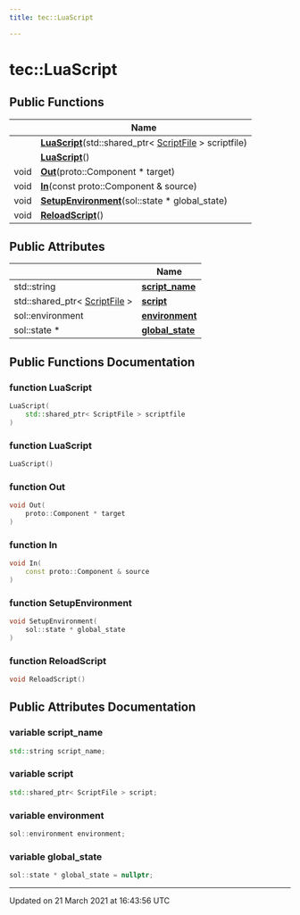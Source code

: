 ```yaml
---
title: tec::LuaScript

---
```


# tec::LuaScript



## Public Functions

|                | Name           |
| -------------- | -------------- |
| | **[LuaScript](/engine/Classes/structtec_1_1_lua_script/#function-luascript)**(std::shared_ptr< [ScriptFile](/engine/Classes/classtec_1_1_script_file/) > scriptfile) |
| | **[LuaScript](/engine/Classes/structtec_1_1_lua_script/#function-luascript)**() |
| void | **[Out](/engine/Classes/structtec_1_1_lua_script/#function-out)**(proto::Component * target) |
| void | **[In](/engine/Classes/structtec_1_1_lua_script/#function-in)**(const proto::Component & source) |
| void | **[SetupEnvironment](/engine/Classes/structtec_1_1_lua_script/#function-setupenvironment)**(sol::state * global_state) |
| void | **[ReloadScript](/engine/Classes/structtec_1_1_lua_script/#function-reloadscript)**() |

## Public Attributes

|                | Name           |
| -------------- | -------------- |
| std::string | **[script_name](/engine/Classes/structtec_1_1_lua_script/#variable-script_name)**  |
| std::shared_ptr< [ScriptFile](/engine/Classes/classtec_1_1_script_file/) > | **[script](/engine/Classes/structtec_1_1_lua_script/#variable-script)**  |
| sol::environment | **[environment](/engine/Classes/structtec_1_1_lua_script/#variable-environment)**  |
| sol::state * | **[global_state](/engine/Classes/structtec_1_1_lua_script/#variable-global_state)**  |

## Public Functions Documentation

### function LuaScript

```cpp
LuaScript(
    std::shared_ptr< ScriptFile > scriptfile
)
```


### function LuaScript

```cpp
LuaScript()
```


### function Out

```cpp
void Out(
    proto::Component * target
)
```


### function In

```cpp
void In(
    const proto::Component & source
)
```


### function SetupEnvironment

```cpp
void SetupEnvironment(
    sol::state * global_state
)
```


### function ReloadScript

```cpp
void ReloadScript()
```


## Public Attributes Documentation

### variable script_name

```cpp
std::string script_name;
```


### variable script

```cpp
std::shared_ptr< ScriptFile > script;
```


### variable environment

```cpp
sol::environment environment;
```


### variable global_state

```cpp
sol::state * global_state = nullptr;
```


-------------------------------

Updated on 21 March 2021 at 16:43:56 UTC